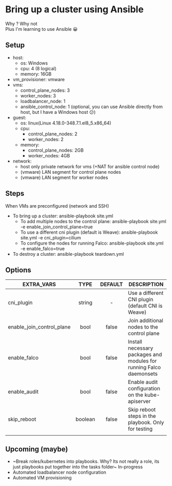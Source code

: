 # Bring up a cluster using Ansible  

Why ? Why not  
Plus I'm learning to use Ansible :grinning:  

## Setup  

* host:  
  * os: Windows
  * cpu: 4 (8 logical)  
  * memory: 16GB  
* vm_provisioner: vmware
* vms:
  * control_plane_nodes: 3
  * worker_nodes: 3
  * loadbalancer_node: 1
  * ansible_control_node: 1 (optional, you can use Ansible directly from host, but I have a Windows host :confused:)
* guest:
  * os: linux(Linux 4.18.0-348.7.1.el8_5.x86_64)
  * cpu:
    * control_plane_nodes: 2
    * worker_nodes: 2
  * memory:
    * control_plane_nodes: 2GB
    * worker_nodes: 4GB
* network:
  * host only private network for vms (+NAT for ansible control node)
  * (vmware) LAN segment for control plane nodes
  * (vmware) LAN segment for worker nodes

## Steps  

When VMs are preconfigured (network and SSH) 

* To bring up a cluster: ansible-playbook site.yml
  * To add multiple nodes to the control plane: ansible-playbook site.yml -e enable_join_control_plane=true
  * To use a different cni plugin (default is Weave): ansible-playbook site.yml -e cni_plugin=cilium
  * To configure the nodes for running Falco: ansible-playbook site.yml -e enable_falco=true
* To destroy a cluster: ansible-playbook teardown.yml  

## Options  
  
| EXTRA_VARS  | TYPE  | DEFAULT | DESCRIPTION |
|-------------------  |:------: |:-------:  |-----------------------------------------------  |
| cni_plugin  | string 	| - | Use a different CNI plugin (default CNI is Weave)  |
| enable_join_control_plane | bool  | false | Join additional nodes to the control plane  |
| enable_falco | bool  |  false | Install necessary packages and modules for running Falco daemonsets  |
| enable_audit | bool | false | Enable audit configuration on the kube-apiserver |
| skip_reboot | boolean | false | Skip reboot steps in the playbook. Only for testing |
| | | | |

## Upcoming (maybe)  

* ~Break roles/kubernetes into playbooks. Why? Its not really a role, its just playbooks put together into the tasks folder~  In-progress  
* Automated loadbalancer node configuration  
* Automated VM provisioning  
